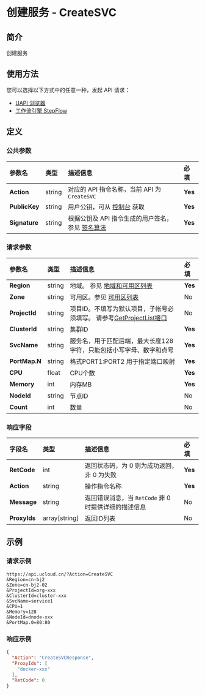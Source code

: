 # 创建服务 - CreateSVC

## 简介

创建服务






## 使用方法

您可以选择以下方式中的任意一种，发起 API 请求：
- [UAPI 浏览器](https://console.ucloud.cn/uapi/detail?id=CreateSVC)
- [工作流引擎 StepFlow](https://console.ucloud.cn/stepflow/manage/)


## 定义

### 公共参数

| 参数名 | 类型 | 描述信息 | 必填 |
|:---|:---|:---|:---|
| **Action**     | string  | 对应的 API 指令名称，当前 API 为 `CreateSVC`                        | **Yes** |
| **PublicKey**  | string  | 用户公钥，可从 [控制台](https://console.ucloud.cn/uapi/apikey) 获取                                             | **Yes** |
| **Signature**  | string  | 根据公钥及 API 指令生成的用户签名，参见 [签名算法](api/summary/signature.md)  | **Yes** |

### 请求参数

| 参数名 | 类型 | 描述信息 | 必填 |
|:---|:---|:---|:---|
| **Region** | string | 地域。 参见 [地域和可用区列表](api/summary/regionlist) |**Yes**|
| **Zone** | string | 可用区。参见 [可用区列表](api/summary/regionlist) |No|
| **ProjectId** | string | 项目ID。不填写为默认项目，子帐号必须填写。 请参考[GetProjectList接口](api/summary/get_project_list) |No|
| **ClusterId** | string | 集群ID |**Yes**|
| **SvcName** | string | 服务名，用于匹配后端，最大长度128字符，只能包括小写字母、数字和点号 |**Yes**|
| **PortMap.N** | string | 格式PORT1:PORT2 用于指定端口映射 |**Yes**|
| **CPU** | float | CPU个数 |**Yes**|
| **Memory** | int | 内存MB |**Yes**|
| **NodeId** | string | 节点ID |No|
| **Count** | int | 数量 |No|

### 响应字段

| 字段名 | 类型 | 描述信息 | 必填 |
|:---|:---|:---|:---|
| **RetCode** | int | 返回状态码，为 0 则为成功返回，非 0 为失败 |**Yes**|
| **Action** | string | 操作指令名称 |**Yes**|
| **Message** | string | 返回错误消息，当 `RetCode` 非 0 时提供详细的描述信息 |No|
| **ProxyIds** | array[string] | 返回ID列表 |No|




## 示例

### 请求示例
    
```
https://api.ucloud.cn/?Action=CreateSVC
&Region=cn-bj2
&Zone=cn-bj2-02
&ProjectId=org-xxx
&ClusterId=cluster-xxx
&SvcName=service1
&CPU=1
&Memory=128
&NodeId=dnode-xxx
&PortMap.0=80:80
```

### 响应示例
    
```json
{
  "Action": "CreateSVCResponse",
  "ProxyIds": [
    "docker-xxx"
  ],
  "RetCode": 0
}
```





